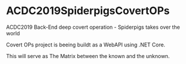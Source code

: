 # ACDC2019SpiderpigsCovertOPs
ACDC2019 Back-End deep covert operation - Spiderpigs takes over the world

Covert OPs project is beeing buildt as a WebAPI using .NET Core.

This will serve as The Matrix between the known and the unknown.
